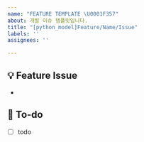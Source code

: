 ```yaml
---
name: "FEATURE TEMPLATE \U0001F357"
about: 개발 이슈 템플릿입니다.
title: "[python_model]Feature/Name/Issue"
labels: ''
assignees: ''

---
```


## 💡 Feature Issue
<!-- 관련 이슈에 대해 설명해주세요. -->
- 
## 🌿  To-do
<!-- 해야 할 일들을 적어주세요. -->
- [ ] todo

